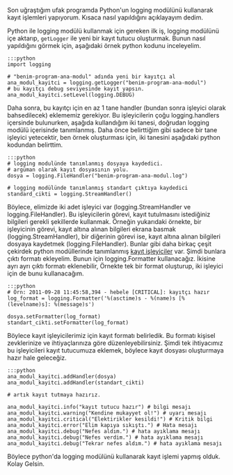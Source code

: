 <!--
.. date: 2011-09-28 12:03:00
.. slug: kayit-log-dosyalari
.. title: Python ile kayıt (log) dosyaları
.. description: Log dosyaları oluşturmak veya konsola düzgün formatta çıktı vermek için logging modülü'nün nasıl kullanılabileceği örnekleriyle açıklanıyor.
-->

Son uğraştığım ufak programda Python'un logging modülünü kullanarak
kayıt işlemleri yapıyorum. Kısaca nasıl yapıldığını açıklayayım dedim.

Python ile logging modülü kullanmak için gereken ilk iş, logging
modülünü içe aktarıp, `getLogger` ile yeni bir kayıt tutucu
oluşturmak. Bunun nasıl yapıldığını görmek için, aşağıdaki örnek python
kodunu inceleyelim. <!-- TEASER_END -->

    :::python
    import logging
    
    # "benim-program-ana-modul" adında yeni bir kayıtçı al
    ana_modul_kayitci = logging.getLogger("benim-program-ana-modul")
    # bu kayıtçı debug seviyesinde kayıt yapsın.
    ana_modul_kayitci.setLevel(logging.DEBUG)

Daha sonra, bu kayıtçı için en az 1 tane handler (bundan sonra işleyici
olarak bahsedilecek) eklememiz gerekiyor. Bu işleyicilerin çoğu
logging.handlers içersinde bulunurken, aşağıda kullandığım iki tanesi,
doğrudan logging modülü içerisinde tanımlanmış. Daha önce belirttiğim
gibi sadece bir tane işleyici yetecektir, ben örnek oluşturması için,
iki tanesini aşağıdaki python kodundan belirttim.

    :::python
    # logging modulünde tanımlanmış dosyaya kaydedici.
    # argüman olarak kayıt dosyasının yolu.
    dosya = logging.FileHandler("benim-program-ana-modul.log")
    
    # logging modülünde tanımlanmış standart çıktıya kaydedici
    standard_cikti = logging.StreamHandler()

Böylece, elimizde iki adet işleyici var (logging.StreamHandler ve
logging.FileHandler). Bu işleyicilerin görevi, kayıt tutulmasını
istediğiniz bilgileri gerekli şekillerde kullanmak. Örneğin yukarıdaki
örnekte, bir işleyicinin görevi, kayıt altına alınan bilgileri ekrana
basmak (logging.StreamHandler), bir diğerinin görevi ise, kayıt altına
alınan bilgileri dosyaya kaydetmek (logging.FileHandler). Bunlar gibi
daha birkaç çeşit çekirdek python modüllerinde tanımlanmış [kayıt
işleyiciler][] var. Şimdi bunlara çıktı formatı ekleyelim. Bunun için
logging.Formatter kullanacağız. İkisine ayrı ayrı çıktı formatı
eklenebilir, Örnekte tek bir format oluşturup, iki işleyici için de bunu
kullanacağım.

    :::python
    # Örn: 2011-09-28 11:45:58,394 - hebele [CRITICAL]: kayıtçı hazır
    log_format = logging.Formatter('%(asctime)s - %(name)s [%(levelname)s]: %(message)s')
    
    dosya.setFormatter(log_format)
    standart_cikti.setFormatter(log_format)

Böylece kayıt işleyicilerimiz için kayıt formatı belirledik. Bu formatı
kişisel zevklerinize ve ihtiyaçlarınıza göre düzenleyebilirsiniz. Şimdi
tek ihtiyacımız bu işleyicileri kayıt tutucumuza eklemek, böylece kayıt
dosyası oluşturmaya hazır hale geleceğiz.

    :::python
    ana_modul_kayitci.addHandler(dosya)
    ana_modul_kayitci.addHandler(standart_cikti)
    
    # artık kayıt tutmaya hazırız.
    
    ana_modul_kayitci.info("kayıt tutucu hazır") # bilgi mesajı
    ana_modul_kayitci.warning("Kendine mukayyet ol!") # uyarı mesajı
    ana_modul_kayitci.critical("Elektirikler kesildi!") # Kritik bilgi
    ana_modul_kayitci.error("Elim kapıya sıkıştı.") # Hata mesajı
    ana_modul_kayitci.debug("Nefes aldım.") # hata ayıklama mesajı
    ana_modul_kayitci.debug("Nefes verdim.") # hata ayıklama mesajı
    ana_modul_kayitci.debug("Tekrar nefes aldım.") # hata ayıklama mesajı
    

Böylece python'da logging modülünü kullanarak kayıt işlemi yapmış olduk.
Kolay Gelsin.

  [kayıt işleyiciler]: http://docs.python.org/library/logging.handlers.html
